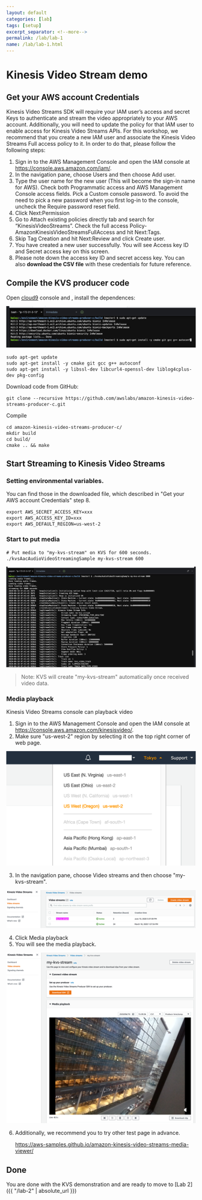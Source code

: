 ```yaml
---
layout: default
categories: [lab]
tags: [setup]
excerpt_separator: <!--more-->
permalink: /lab/lab-1
name: /lab/lab-1.html
---
```


# Kinesis Video Stream demo

## Get your AWS account Credentials

Kinesis Video Streams SDK will require your IAM user’s access and secret Keys to authenticate and stream the video appropriately to your AWS account. Additionally, you will need to update the policy for that IAM user to enable access for Kinesis Video Streams APIs. For this workshop, we recommend that you create a new IAM user and associate the Kinesis Video Streams Full access policy to it. In order to do that, please follow the following steps:
1.	Sign in to the AWS Management Console and open the IAM console at https://console.aws.amazon.com/iam/.
2.	In the navigation pane, choose Users and then choose Add user.
3.	Type the user name for the new user (This will become the sign-in name for AWS). Check both Programmatic access and AWS Management Console access fields. Pick a Custom console password. To avoid the need to pick a new password when you first log-in to the console, uncheck the Require password reset field.
4.	Click Next:Permission
5.	Go to Attach existing policies directly tab and search for “KinesisVideoStreams”. Check the full access Policy- AmazonKinesisVideoStreamsFullAccess and hit Next:Tags.
6.	Skip Tag Creation and hit Next:Review and click Create user.
7.	You have created a new user successfully. You will see Access key ID and Secret access key on this screen.
8.	Please note down the access key ID and secret access key. You can also **download the CSV file** with these credentials for future reference.


## Compile the KVS producer code

Open [cloud9](https://console.aws.amazon.com/cloud9/) console and , install the dependences:

![install dependences](images/lab1/install-dependences.png)

```
sudo apt-get update
sudo apt-get install -y cmake git gcc g++ autoconf
sudo apt-get install -y libssl-dev libcurl4-openssl-dev liblog4cplus-dev pkg-config
```

Download code from GitHub:

```
git clone --recursive https://github.com/awslabs/amazon-kinesis-video-streams-producer-c.git
```

Compile

```
cd amazon-kinesis-video-streams-producer-c/
mkdir build
cd build/ 
cmake .. && make
```
## Start Streaming to Kinesis Video Streams

### Setting environmental variables.

You can find those in the downloaded file, which described in "Get your AWS account Credentials" step 8.

```
export AWS_SECRET_ACCESS_KEY=xxx
export AWS_ACCESS_KEY_ID=xxx
export AWS_DEFAULT_REGION=us-west-2	
```

### Start to put media
```
# Put media to "my-kvs-stream" on KVS for 600 seconds.
./kvsAacAudioVideoStreamingSample my-kvs-stream 600
```
![kvs-put-media](images/lab1/kvs-put-media.png)
>Note:
>KVS will create "my-kvs-stream" automatically once received video data.

### Media playback
Kinesis Video Streams console can playback video
1.	Sign in to the AWS Management Console and open the IAM console at https://console.aws.amazon.com/kinesisvideo/.
2.	Make sure "us-west-2" region by selecting it on the top right corner of web page.

![kvs-stream](images/lab1/kvs-region.png)

3.	In the navigation pane, choose Video streams and then choose "my-kvs-stream".

![kvs-stream](images/lab1/kvs-stream.png)

4.	Click Media playback
5.	You will see the media playback.

![kvs-media-playback](images/lab1/kvs-media-playback.png)


6. Additionally, we recommend you to try other test page in advance.

   https://aws-samples.github.io/amazon-kinesis-video-streams-media-viewer/



## Done


You are done with the KVS demonstration and are ready to move to [Lab 2]({{ "/lab-2" | absolute_url }})